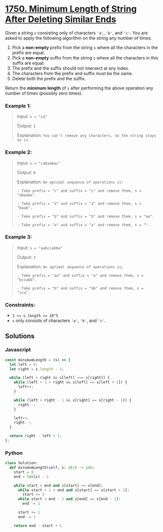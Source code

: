 # [1750. Minimum Length of String After Deleting Similar Ends](https://leetcode.com/problems/minimum-length-of-string-after-deleting-similar-ends/description/)

Given a string `s` consisting only of characters `'a'`, `'b'`, and `'c'`. You are asked to apply the following algorithm on the string any number of times:

1. Pick a **non-empty** prefix from the string `s` where all the characters in the prefix are equal.
2. Pick a **non-empty** suffix from the string `s` where all the characters in this suffix are equal.
3. The prefix and the suffix should not intersect at any index.
4. The characters from the prefix and suffix must be the same.
5. Delete both the prefix and the suffix.

Return the **minimum length** of `s` after performing the above operation any number of times (possibly zero times).


### Example 1:
> Input: `s = "ca"`
>
> Output: `2`
>
> Explanation: `You can't remove any characters, so the string stays as is.`


### Example 2:
> Input: `s = "cabaabac"`
>
> Output: `0`
>
> Explanation: `An optimal sequence of operations is:`
>
> `- Take prefix = "c" and suffix = "c" and remove them, s = "abaaba".`
>
> `- Take prefix = "a" and suffix = "a" and remove them, s = "baab".`
>
> `- Take prefix = "b" and suffix = "b" and remove them, s = "aa".`
>
> `- Take prefix = "a" and suffix = "a" and remove them, s = "".`


### Example 3:
> Input: `s = "aabccabba"`
>
> Output: `3`
>
> Explanation: `An optimal sequence of operations is:`
>
> `- Take prefix = "aa" and suffix = "a" and remove them, s = "bccabb".`
>
> `- Take prefix = "b" and suffix = "bb" and remove them, s = "cca".`
 

### Constraints:
- `1 <= s.length <= 10^5`
- `s` only consists of characters `'a'`, `'b'`, and `'c'`.


## Solutions

### Javascript
```javascript
const minimumLength = (s) => {
  let left = 0;
  let right = s.length - 1;

  while (left < right && s[left] === s[right]) {
    while (left + 1 < right && s[left] == s[left + 1]) {
      left++;
    }

    while (left < right - 1 && s[right] == s[right - 1]) {
      right--;
    }

    left++;
    right--;
  }

  return right - left + 1;
};
```

### Python
```python
class Solution:
  def minimumLength(self, s: str) -> int:
    start = 0
    end = len(s) - 1

    while start < end and s[start] == s[end]:
      while start + 1 < end and s[start] == s[start + 1]:
        start += 1
      while start < end - 1 and s[end] == s[end - 1]:
        end -= 1

      start += 1
      end -= 1

    return end - start + 1
```